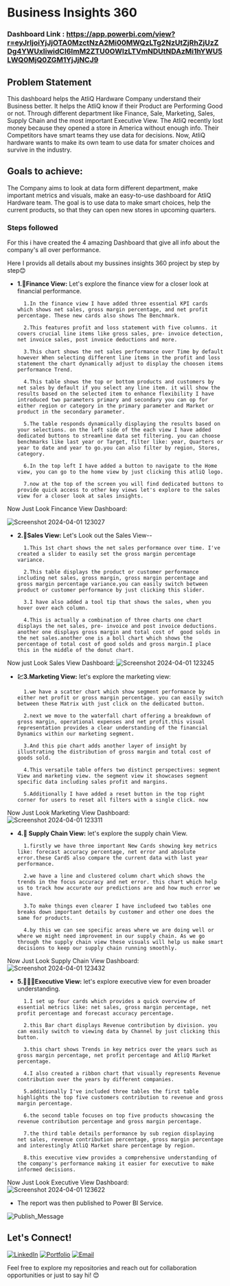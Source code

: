 
# Business Insights 360

### Dashboard Link : https://app.powerbi.com/view?r=eyJrIjoiYjJjOTA0MzctNzA2Mi00MWQzLTg2NzUtZjRhZjUzZDg4YWUxIiwidCI6ImM2ZTU0OWIzLTVmNDUtNDAzMi1hYWU5LWQ0MjQ0ZGM1YjJjNCJ9

## Problem Statement

This dashboard helps the AtliQ Hardware Company understand their Business better. It helps the AtliQ know if their Product are Performing Good or not. Through different department like Finance, Sale, Marketing, Sales, Supply Chain and the most important Executive View. 
The AtliQ recently lost money because they opened a store in America without enough info. Their Competitors have smart teams they use data for decisions. Now, AtliQ hardware wants to make its own team to use data for smater choices and survive in the industry.

## Goals to achieve:

The Company aims to look at data form different department, make important metrics and visuals, make an easy-to-use dashboard for AtliQ Hardware team. The goal is to use data to make smart choices, help the current products, so that they can open new stores in upcoming quarters.


### Steps followed 
For this i have created the 4 amazing Dashboard that give all info about the company's all over performance.

Here I provids all details about my bussines insights 360 project by step by step😊

- **1.💼Finance View:** Let's explore the finance view for a closer look at financial performance.

        1.In the finance view I have added three essential KPI cards which shows net sales, gross margin percentage, and net profit percentage. These new cards also shows The Benchmark.

        2.This features profit and loss statement with five columns. it covers crucial line items like gross sales, pre- invoice detection, net invoice sales, post invoice deductions and more.

        3.This chart shows the net sales performance over Time by default however When selecting different line items in the profit and loss statement the chart dynamically adjust to display the choosen items performance Trend.

        4.This table shows the top or bottom products and customers by net sales by default if you select any line item. it will show the results based on the selected item to enhance flexibility I have introduced two parameters primary and secondary you can op for either region or category in the primary parameter and Market or product in the secondary parameter.

        5.The table responds dynamically displaying the results based on your selections. on the left side of the each view I have added dedicated buttons to streamline data set filtering. you can choose benchmarks like last year or Target, filter like: year, Quarters or year to date and year to go.you can also filter by region, Stores, category.

        6.In the top left I have added a button to navigate to the Home view, you can go to the home view by just clicking this atliQ logo.

        7.now at the top of the screen you will find dedicated buttons to provide quick access to other key views let's explore to the sales view for a closer look at sales insights.

Now Just Look Fincance View Dashboard:

![Screenshot 2024-04-01 123027](https://github.com/KRISHANKUMARPRAJAPAT/Business-Insight-360-/assets/122435688/4e795223-b190-47d6-b00e-7e81b825e9ff)




- **2.📣Sales View:** Let's Look out the Sales View--

        1.This 1st chart shows the net sales performance over time. I've created a slider to easily set the gross margin percentage variance.

        2.This table displays the product or customer performance including net sales, gross margin, gross margin percentage and gross margin percentage variance.you can easily switch between product or customer performance by just clicking this slider.

        3.I have also added a tool tip that shows the sales, when you hover over each column.

        4.This is actually a combination of three charts one chart displays the net sales, pre- invoice and post invoice deductions. another one displays gross margin and total cost of  good solds in the net sales.another one is a boll chart which shows the percentage of total cost of good solds and gross margin.I place this in the middle of the donut chart.

Now just Look Sales View Dashboard:
![Screenshot 2024-04-01 123245](https://github.com/KRISHANKUMARPRAJAPAT/Business-Insight-360-/assets/122435688/2de24b0f-be67-4fec-bfef-73394a8492e3)

        
- **💹3.Marketing View:** let's explore the marketing view:

        1.we have a scatter chart which show segment performance by either net profit or gross margin percentage. you can easily switch between these Matrix with just click on the dedicated button. 

        2.next we move to the waterfall chart offering a breakdown of gross margin, operational expenses and net profit.this visual representation provides a clear understanding of the financial Dynamics within our marketing segment.

        3.And this pie chart adds another layer of insight by illustrating the distribution of gross margin and total cost of goods sold.

        4.This versatile table offers two distinct perspectives: segment View and marketing view. the segment view it showcases segment specific data including sales profit and margins. 

        5.Additionally I have added a reset button in the top right corner for users to reset all filters with a single click. now 

Now Just Look Marketing View Dashboard:
![Screenshot 2024-04-01 123311](https://github.com/KRISHANKUMARPRAJAPAT/Business-Insight-360-/assets/122435688/4184f592-f93a-4e56-9ad2-aef13b7f1c9e)


- **4.🚚 Supply Chain View:**
let's explore the supply chain View.

        1.firstly we have three important New Cards showing key metrics like: forecast accuracy percentage, net error and absolute error.these CardS also compare the current data with last year performance.

        2.we have a line and clustered column chart which shows the trends in the focus accuracy and net error. this chart which help us to track how accurate our predictions are and how much error we have.

        3.To make things even clearer I have includeed two tables one breaks down important details by customer and other one does the same for products.

        4.by this we can see specific areas where we are doing well or where we might need improvement in our supply chain. As we go through the supply chain view these visuals will help us make smart decisions to keep our supply chain running smoothly.


Now Just Look Supply Chain View Dashboard:
![Screenshot 2024-04-01 123432](https://github.com/KRISHANKUMARPRAJAPAT/Business-Insight-360-/assets/122435688/aeb928ec-5ce0-4a92-bbf7-9cda9113d4e1)


- **5.🙅🏼‍♂️Executive View:** let's explore executive view for even broader understanding.

        1.I set up four cards which provides a quick overview of essential metrics like: net sales, gross margin percentage, net profit percentage and forecast accuracy percentage.

        2.this Bar chart displays Revenue contribution by division. you can easily switch to viewing data by Channel by just clicking this button.

        3.this chart shows Trends in key metrics over the years such as gross margin percentage, net profit percentage and AtliQ Market percentage.

        4.I also created a ribbon chart that visually represents Revenue contribution over the years by different companies. 

        5.additionally I've included three tables the first table highlights the top five customers contribution to revenue and gross margin percentage.

        6.the second table focuses on top five products showcasing the revenue contribution percentage and gross margin percentage.

        7.the third table details performance by sub region displaying net sales, revenue contribution percentage, gross margin percentage and interestingly AtliQ Market share percentage by region.

        8.this executive view provides a comprehensive understanding of the company's performance making it easier for executive to make informed decisions.

Now Just Look Executive View Dashboard:
![Screenshot 2024-04-01 123622](https://github.com/KRISHANKUMARPRAJAPAT/Business-Insight-360-/assets/122435688/bb0050fb-53a4-4471-81e2-36f5e3e2dd93)



 - The report was then published to Power BI Service.
 
 
![Publish_Message](https://user-images.githubusercontent.com/102996550/174094520-3a845196-97e6-4d44-8760-34a64abc3e77.jpg)



## Let's Connect!

[![LinkedIn](https://img.shields.io/badge/-LinkedIn-0077B5?style=flat-square&logo=linkedin&logoColor=white)](https://www.linkedin.com/in/krishan-kumar-451002262/)
[![Portfolio](https://img.shields.io/badge/-Portfolio-333333?style=flat-square&logo=wordpress&logoColor=white)](https://codebasics.io/portfolio/Krishna-kumar-prajapat)
[![Email](https://img.shields.io/badge/-Email-D14836?style=flat-square&logo=gmail&logoColor=white)](mailto:krishnakkumarprajapat366@gmail.com)

Feel free to explore my repositories and reach out for collaboration opportunities or just to say hi! 😊
